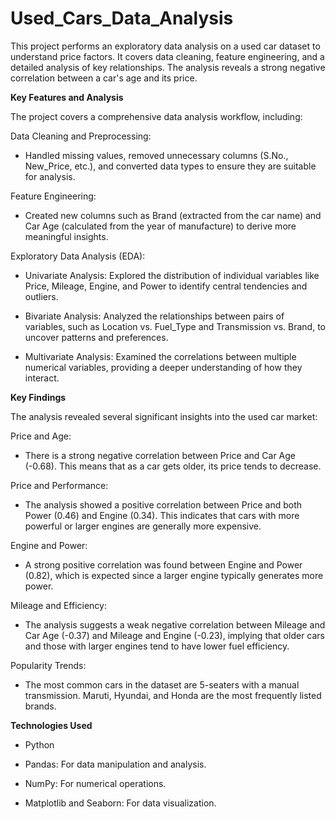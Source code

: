 # Used_Cars_Data_Analysis
This project performs an exploratory data analysis on a used car dataset to understand price factors. It covers data cleaning, feature engineering, and a detailed analysis of key relationships. The analysis reveals a strong negative correlation between a car's age and its price.

**Key Features and Analysis**

The project covers a comprehensive data analysis workflow, including:

Data Cleaning and Preprocessing: 

- Handled missing values, removed unnecessary columns (S.No., New_Price, etc.), and converted data types to ensure they are suitable for analysis.

Feature Engineering: 

- Created new columns such as Brand (extracted from the car name) and Car Age (calculated from the year of manufacture) to derive more meaningful insights.

Exploratory Data Analysis (EDA):

- Univariate Analysis: Explored the distribution of individual variables like Price, Mileage, Engine, and Power to identify central tendencies and outliers.

- Bivariate Analysis: Analyzed the relationships between pairs of variables, such as Location vs. Fuel_Type and Transmission vs. Brand, to uncover patterns and preferences.

- Multivariate Analysis: Examined the correlations between multiple numerical variables, providing a deeper understanding of how they interact.

**Key Findings**

The analysis revealed several significant insights into the used car market:

Price and Age: 

- There is a strong negative correlation between Price and Car Age (-0.68). This means that as a car gets older, its price tends to decrease.

Price and Performance: 

- The analysis showed a positive correlation between Price and both Power (0.46) and Engine (0.34). This indicates that cars with more powerful or larger engines are generally more expensive.

Engine and Power: 

- A strong positive correlation was found between Engine and Power (0.82), which is expected since a larger engine typically generates more power.

Mileage and Efficiency: 

- The analysis suggests a weak negative correlation between Mileage and Car Age (-0.37) and Mileage and Engine (-0.23), implying that older cars and those with larger engines tend to have lower fuel efficiency.

Popularity Trends: 

- The most common cars in the dataset are 5-seaters with a manual transmission. Maruti, Hyundai, and Honda are the most frequently listed brands.

**Technologies Used**

- Python

- Pandas: For data manipulation and analysis.

- NumPy: For numerical operations.

- Matplotlib and Seaborn: For data visualization.
